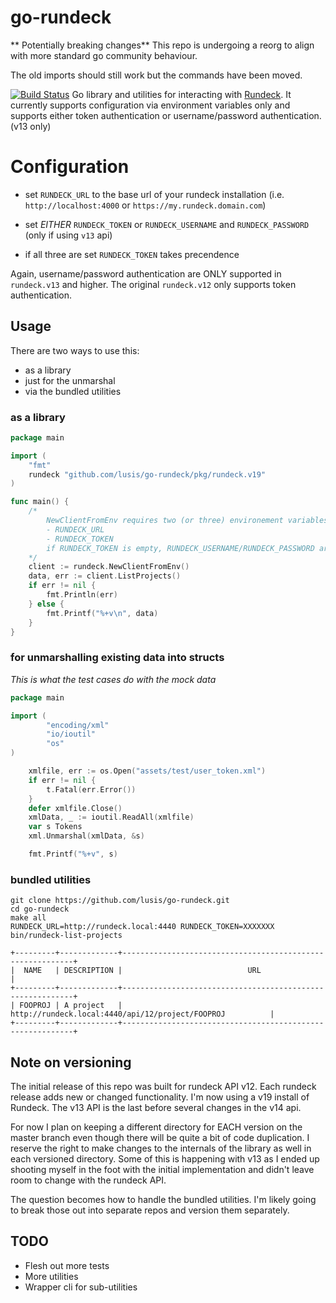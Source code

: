 # go-rundeck

** Potentially breaking changes**
This repo is undergoing a reorg to align with more standard go community behaviour.

The old imports should still work but the commands have been moved.

[![Build Status](https://travis-ci.org/lusis/go-rundeck.svg?branch=master)](https://travis-ci.org/lusis/go-rundeck)
Go library and utilities for interacting with [Rundeck](http://rundeck.org).
It currently supports configuration via environment variables only and supports either token authentication or username/password authentication. (v13 only)

# Configuration

- set `RUNDECK_URL` to the base url of your rundeck installation (i.e. `http://localhost:4000` or `https://my.rundeck.domain.com`)

- set *EITHER* `RUNDECK_TOKEN` or `RUNDECK_USERNAME` and `RUNDECK_PASSWORD` (only if using `v13` api)
- if all three are set `RUNDECK_TOKEN` takes precendence

Again, username/password authentication are ONLY supported in `rundeck.v13` and higher. The original `rundeck.v12` only supports token authentication.

## Usage

There are two ways to use this:

- as a library
- just for the unmarshal
- via the bundled utilities

### as a library

```go
package main

import (
    "fmt"
    rundeck "github.com/lusis/go-rundeck/pkg/rundeck.v19"
)

func main() {
	/*
		NewClientFromEnv requires two (or three) environement variables:
		- RUNDECK_URL
		- RUNDECK_TOKEN
		if RUNDECK_TOKEN is empty, RUNDECK_USERNAME/RUNDECK_PASSWORD are required
	*/
	client := rundeck.NewClientFromEnv()
	data, err := client.ListProjects()
	if err != nil {
		fmt.Println(err)
	} else {
		fmt.Printf("%+v\n", data)
	}
}
```

### for unmarshalling existing data into structs

_This is what the test cases do with the mock data_

```go
package main

import (
        "encoding/xml"
        "io/ioutil"
        "os"
)

	xmlfile, err := os.Open("assets/test/user_token.xml")
	if err != nil {
		t.Fatal(err.Error())
	}
	defer xmlfile.Close()
	xmlData, _ := ioutil.ReadAll(xmlfile)
	var s Tokens
	xml.Unmarshal(xmlData, &s)

	fmt.Printf("%+v", s)
```

### bundled utilities

```
git clone https://github.com/lusis/go-rundeck.git
cd go-rundeck
make all
RUNDECK_URL=http://rundeck.local:4440 RUNDECK_TOKEN=XXXXXXX bin/rundeck-list-projects
```

```
+---------+-------------+-----------------------------------------------------------+
|  NAME   | DESCRIPTION |                            URL                            |
+---------+-------------+-----------------------------------------------------------+
| FOOPROJ | A project   | http://rundeck.local:4440/api/12/project/FOOPROJ          |
+---------+-------------+-----------------------------------------------------------+
```

## Note on versioning

The initial release of this repo was built for rundeck API v12. Each rundeck release adds new or changed functionality.
I'm now using a v19 install of Rundeck. The v13 API is the last before several changes in the v14 api.

For now I plan on keeping a different directory for EACH version on the master branch even though there will be quite a bit of code duplication. I reserve the right to make changes to the internals of the library as well in each versioned directory. Some of this is happening with v13 as I ended up shooting myself in the foot with the initial implementation and didn't leave room to change with the rundeck API.

The question becomes how to handle the bundled utilities. I'm likely going to break those out into separate repos and version them separately.

## TODO

- Flesh out more tests
- More utilities
- Wrapper cli for sub-utilities
